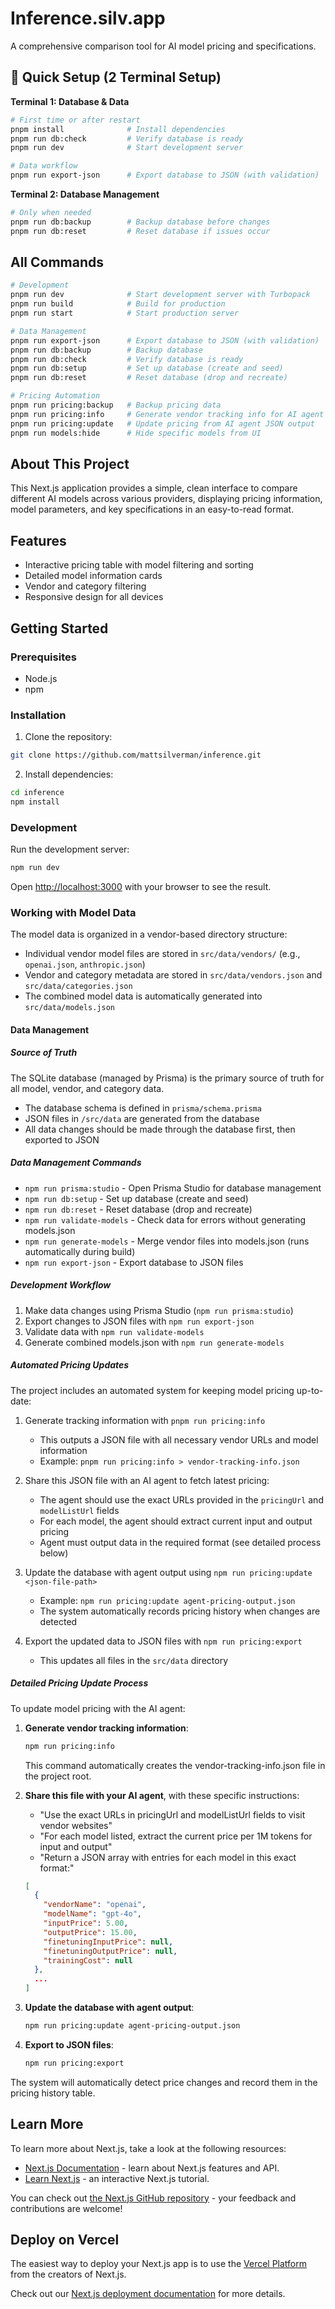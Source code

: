 # Inference.silv.app

A comprehensive comparison tool for AI model pricing and specifications.

## 🚀 Quick Setup (2 Terminal Setup)

**Terminal 1: Database & Data**
```bash
# First time or after restart
pnpm install              # Install dependencies
pnpm run db:check         # Verify database is ready
pnpm run dev              # Start development server

# Data workflow
pnpm run export-json      # Export database to JSON (with validation)
```

**Terminal 2: Database Management**
```bash
# Only when needed
pnpm run db:backup        # Backup database before changes
pnpm run db:reset         # Reset database if issues occur
```

## All Commands

```bash
# Development
pnpm run dev              # Start development server with Turbopack
pnpm run build            # Build for production
pnpm run start            # Start production server

# Data Management
pnpm run export-json      # Export database to JSON (with validation)
pnpm run db:backup        # Backup database
pnpm run db:check         # Verify database is ready
pnpm run db:setup         # Set up database (create and seed)
pnpm run db:reset         # Reset database (drop and recreate)

# Pricing Automation  
pnpm run pricing:backup   # Backup pricing data
pnpm run pricing:info     # Generate vendor tracking info for AI agent
pnpm run pricing:update   # Update pricing from AI agent JSON output
pnpm run models:hide      # Hide specific models from UI
```

## About This Project

This Next.js application provides a simple, clean interface to compare different AI models across various providers, displaying pricing information, model parameters, and key specifications in an easy-to-read format.

## Features

- Interactive pricing table with model filtering and sorting
- Detailed model information cards
- Vendor and category filtering
- Responsive design for all devices

## Getting Started

### Prerequisites

- Node.js
- npm

### Installation

1. Clone the repository:

```bash
git clone https://github.com/mattsilverman/inference.git
```

2. Install dependencies:

```bash
cd inference
npm install
```

### Development

Run the development server:

```bash
npm run dev
```

Open [http://localhost:3000](http://localhost:3000) with your browser to see the result.

### Working with Model Data

The model data is organized in a vendor-based directory structure:

- Individual vendor model files are stored in `src/data/vendors/` (e.g., `openai.json`, `anthropic.json`)
- Vendor and category metadata are stored in `src/data/vendors.json` and `src/data/categories.json`
- The combined model data is automatically generated into `src/data/models.json`

#### Data Management

##### Source of Truth

The SQLite database (managed by Prisma) is the primary source of truth for all model, vendor, and category data.

- The database schema is defined in `prisma/schema.prisma`
- JSON files in `/src/data` are generated from the database
- All data changes should be made through the database first, then exported to JSON

##### Data Management Commands

- `npm run prisma:studio` - Open Prisma Studio for database management
- `npm run db:setup` - Set up database (create and seed)
- `npm run db:reset` - Reset database (drop and recreate)
- `npm run validate-models` - Check data for errors without generating models.json
- `npm run generate-models` - Merge vendor files into models.json (runs automatically during build)
- `npm run export-json` - Export database to JSON files

##### Development Workflow

1. Make data changes using Prisma Studio (`npm run prisma:studio`)
2. Export changes to JSON files with `npm run export-json`
3. Validate data with `npm run validate-models`
4. Generate combined models.json with `npm run generate-models`

##### Automated Pricing Updates

The project includes an automated system for keeping model pricing up-to-date:

1. Generate tracking information with `pnpm run pricing:info`

   - This outputs a JSON file with all necessary vendor URLs and model information
   - Example: `pnpm run pricing:info > vendor-tracking-info.json`

2. Share this JSON file with an AI agent to fetch latest pricing:

   - The agent should use the exact URLs provided in the `pricingUrl` and `modelListUrl` fields
   - For each model, the agent should extract current input and output pricing
   - Agent must output data in the required format (see detailed process below)

3. Update the database with agent output using `npm run pricing:update <json-file-path>`

   - Example: `npm run pricing:update agent-pricing-output.json`
   - The system automatically records pricing history when changes are detected

4. Export the updated data to JSON files with `npm run pricing:export`
   - This updates all files in the `src/data` directory

##### Detailed Pricing Update Process

To update model pricing with the AI agent:

1. **Generate vendor tracking information**:

   ```bash
   npm run pricing:info
   ```
   
   This command automatically creates the vendor-tracking-info.json file in the project root.

2. **Share this file with your AI agent**, with these specific instructions:

   - "Use the exact URLs in pricingUrl and modelListUrl fields to visit vendor websites"
   - "For each model listed, extract the current price per 1M tokens for input and output"
   - "Return a JSON array with entries for each model in this exact format:"

   ```json
   [
     {
       "vendorName": "openai",
       "modelName": "gpt-4o",
       "inputPrice": 5.00,
       "outputPrice": 15.00,
       "finetuningInputPrice": null,
       "finetuningOutputPrice": null,
       "trainingCost": null
     },
     ...
   ]
   ```

3. **Update the database with agent output**:

   ```bash
   npm run pricing:update agent-pricing-output.json
   ```

4. **Export to JSON files**:
   ```bash
   npm run pricing:export
   ```

The system will automatically detect price changes and record them in the pricing history table.

## Learn More

To learn more about Next.js, take a look at the following resources:

- [Next.js Documentation](https://nextjs.org/docs) - learn about Next.js features and API.
- [Learn Next.js](https://nextjs.org/learn) - an interactive Next.js tutorial.

You can check out [the Next.js GitHub repository](https://github.com/vercel/next.js) - your feedback and contributions are welcome!

## Deploy on Vercel

The easiest way to deploy your Next.js app is to use the [Vercel Platform](https://vercel.com/new?utm_medium=default-template&filter=next.js&utm_source=create-next-app&utm_campaign=create-next-app-readme) from the creators of Next.js.

Check out our [Next.js deployment documentation](https://nextjs.org/docs/app/building-your-application/deploying) for more details.
